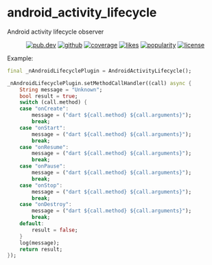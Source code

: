 # android_activity_lifecycle

Android activity lifecycle observer
<p align="center">
  <a href="https://pub.dev/packages/android_activity_lifecycle"><img src="https://img.shields.io/pub/v/android_activity_lifecycle.svg" alt="pub.dev"></a>
  <a href="https://github.com/nguyenhoangvannha/flutter_dart_packages/tree/main/android_activity_lifecycle"><img src="https://img.shields.io/badge/platform-flutter-ff69b4.svg" alt="github"></a>
  <a href="https://coveralls.io/github/nguyenhoangvannha/flutter_dart_packages/android_activity_lifecycle"><img src="https://coveralls.io/repos/github/nguyenhoangvannha/flutter_dart_packages/android_activity_lifecycle/badge.svg?branch=master" alt="coverage"></a>
  <a href="https://pub.dev/packages/android_activity_lifecycle/score"><img src="https://img.shields.io/pub/likes/android_activity_lifecycle.svg" alt="likes"></a>
  <a href="https://pub.dev/packages/android_activity_lifecycle/score"><img src="https://img.shields.io/pub/popularity/android_activity_lifecycle.svg" alt="popularity"></a>
  <a href="https://github.com/nguyenhoangvannha/flutter_dart_packages/tree/main/android_activity_lifecycle/LICENSE"><img src="https://img.shields.io/github/license/nguyenhoangvannha/android_activity_lifecycle.svg" alt="license"></a>
</p>

Example:

```dart
final _nAndroidLifecyclePlugin = AndroidActivityLifecycle();

_nAndroidLifecyclePlugin.setMethodCallHandler((call) async {
    String message = "Unknown";
    bool result = true;
    switch (call.method) {
    case "onCreate":
        message = ("dart ${call.method} ${call.arguments}");
        break;
    case "onStart":
        message = ("dart ${call.method} ${call.arguments}");
        break;
    case "onResume":
        message = ("dart ${call.method} ${call.arguments}");
        break;
    case "onPause":
        message = ("dart ${call.method} ${call.arguments}");
        break;
    case "onStop":
        message = ("dart ${call.method} ${call.arguments}");
        break;
    case "onDestroy":
        message = ("dart ${call.method} ${call.arguments}");
        break;
    default:
        result = false;
    }
    log(message);
    return result;
});
```